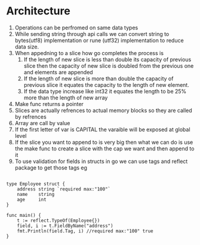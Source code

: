 # Architecture
1) Operations can be perfromed on same data types
2) While sending string through api calls we can convert string to bytes(utf8) implementation or rune (utf32) implementation to reduce data size.
3) When appedning to a slice how go completes the process is 
   1) If the length of new slice is less than double its capacity of previous slice then the capacity of new slice is doubled from the previous one and elements are appended
   2) If the length of new slice is more than double the capacity of previous slice it equates the capacity to the length of new element.
   3) If the data type increase like int32 it equates the length to be 25% more than the length of new array
4) Make func returns a pointer
5) Slices are actually refrences to actual memory blocks so they are called by refrences
6) Array are call by value 
7) If the first letter of var is CAPITAL the varaible will be exposed at global level
8) If the slice you want to append to is very big then what we can do is use the make func to create a slice with the cap we want and then append to it
9) To use validation for fields in structs in go we can use tags and reflect package to get those tags eg
```golang

type Employee struct {
	address string `required max:"100"`
	name    string
	age     int
}

func main() {
	t := reflect.TypeOf(Employee{})
	field, i := t.FieldByName("address")
	fmt.Println(field.Tag, i) //required max:"100" true
}
```